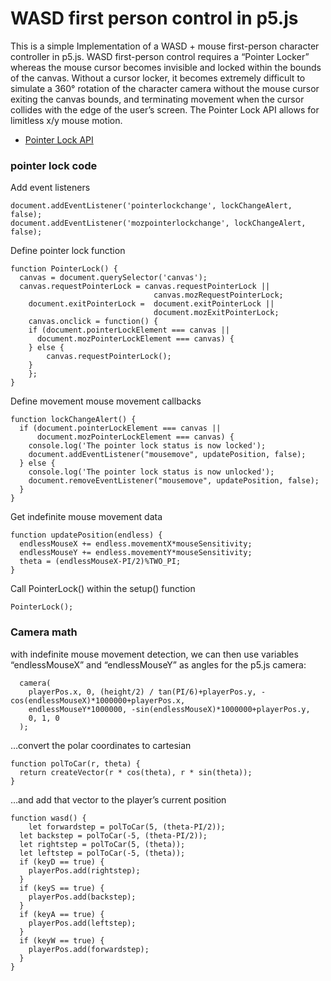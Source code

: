 # WASD first person control in p5.js

This is a simple Implementation of a WASD + mouse first-person character controller in p5.js. WASD first-person control requires a “Pointer Locker” whereas the mouse cursor becomes invisible and locked within the bounds of the canvas. Without a cursor locker, it becomes extremely difficult to simulate a 360° rotation of the character camera without the mouse cursor exiting the canvas bounds, and terminating movement when the cursor collides with the edge of the user’s screen. The Pointer Lock API allows for limitless x/y mouse motion. 

* [Pointer Lock API](https://developer.mozilla.org/en-US/docs/Web/API/Pointer_Lock_API)

### pointer lock code

Add event listeners
```
document.addEventListener('pointerlockchange', lockChangeAlert, false);
document.addEventListener('mozpointerlockchange', lockChangeAlert, false);
```

Define pointer lock function 

```
function PointerLock() {
  canvas = document.querySelector('canvas');
  canvas.requestPointerLock = canvas.requestPointerLock ||
   	                        	canvas.mozRequestPointerLock;
	document.exitPointerLock = 	document.exitPointerLock ||
   	                       		document.mozExitPointerLock;
	canvas.onclick = function() {
    if (document.pointerLockElement === canvas ||
      document.mozPointerLockElement === canvas) {
    } else {
		canvas.requestPointerLock();
    }
	};
}
```
Define movement mouse movement callbacks
```
function lockChangeAlert() {
  if (document.pointerLockElement === canvas ||
      document.mozPointerLockElement === canvas) {
    console.log('The pointer lock status is now locked');
    document.addEventListener("mousemove", updatePosition, false);
  } else {
    console.log('The pointer lock status is now unlocked');
    document.removeEventListener("mousemove", updatePosition, false);
  }
}
```

Get indefinite mouse movement data 
```
function updatePosition(endless) {
  endlessMouseX += endless.movementX*mouseSensitivity;
  endlessMouseY += endless.movementY*mouseSensitivity;
  theta = (endlessMouseX-PI/2)%TWO_PI;
}
```

Call PointerLock() within the setup() function
```
PointerLock();
```

### Camera math

with indefinite mouse movement detection, we can then use variables “endlessMouseX” and “endlessMouseY” as angles for the p5.js camera:

```
  camera(
    playerPos.x, 0, (height/2) / tan(PI/6)+playerPos.y, -cos(endlessMouseX)*1000000+playerPos.x,
    endlessMouseY*1000000, -sin(endlessMouseX)*1000000+playerPos.y,
    0, 1, 0
  );
```

…convert the polar coordinates to cartesian

```
function polToCar(r, theta) {
  return createVector(r * cos(theta), r * sin(theta));
}
```

…and add that vector to the player’s current position

```
function wasd() {
	let forwardstep = polToCar(5, (theta-PI/2));
  let backstep = polToCar(-5, (theta-PI/2));
  let rightstep = polToCar(5, (theta));
  let leftstep = polToCar(-5, (theta));
  if (keyD == true) {
    playerPos.add(rightstep);
  }
  if (keyS == true) {
    playerPos.add(backstep);
  }
  if (keyA == true) {
    playerPos.add(leftstep);
  }
  if (keyW == true) {
    playerPos.add(forwardstep);
  }
}
```
